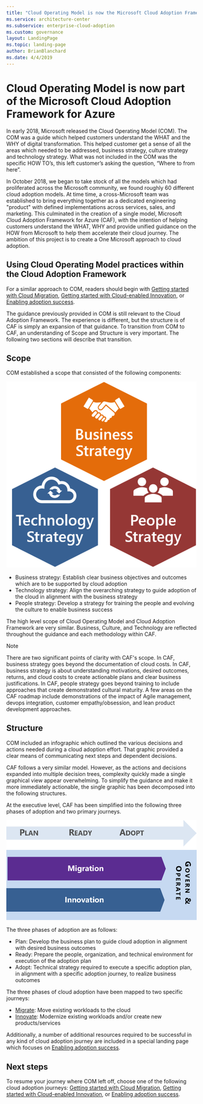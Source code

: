 ```yaml
---
title: "Cloud Operating Model is now the Microsoft Cloud Adoption Framework for Azure"
ms.service: architecture-center
ms.subservice: enterprise-cloud-adoption
ms.custom: governance
layout: LandingPage
ms.topic: landing-page
author: BrianBlanchard
ms.date: 4/4/2019
---
```


# Cloud Operating Model is now part of the Microsoft Cloud Adoption Framework for Azure

In early 2018, Microsoft released the Cloud Operating Model (COM). The COM was a guide which helped customers understand the WHAT and the WHY of digital transformation. This helped customer get a sense of all the areas which needed to be addressed, business strategy, culture strategy and technology strategy. What was not included in the COM was the specific HOW TO’s, this left customer’s asking the question, “Where to from here”.

In October 2018, we began to take stock of all the models which had proliferated across the Microsoft community, we found roughly 60 different cloud adoption models. At time time, a cross-Microsoft team was established to bring everything together as a dedicated engineering "product" with defined implementations across services, sales, and marketing. This culminated in the creation of a single model, Microsoft Cloud Adoption Framework for Azure (CAF), with the intention of helping customers understand the WHAT, WHY and provide unified guidance on the HOW from Microsoft to help them accelerate their cloud journey. The ambition of this project is to create a One Microsoft approach to cloud adoption.

## Using Cloud Operating Model practices within the Cloud Adoption Framework

For a similar approach to COM, readers should begin with [Getting started with Cloud Migration](../getting-started/migrate.md), [Getting started with Cloud-enabled Innovation](../getting-started/innovate.md), or [Enabling adoption success](../getting-started/enable.md).

The guidance previously provided in COM is still relevant to the Cloud Adoption Framework. The experience is different, but the structure is of CAF is simply an expansion of that guidance. To transition from COM to CAF, an understanding of Scope and Structure is very important. The following two sections will describe that transition.

## Scope

COM established a scope that consisted of the following components:

![Scope of the Cloud Adoption Framework](../_images/caf-scope.png)

* Business strategy: Establish clear business objectives and outcomes which are to be supported by cloud adoption
* Technology strategy: Align the overarching strategy to guide adoption of the cloud in alignment with the business strategy
* People strategy: Develop a strategy for training the people and evolving the culture to enable business success

The high level scope of Cloud Operating Model and Cloud Adoption Framework are very similar. Business, Culture, and Technology are reflected throughout the guidance and each methodology within CAF.

> [!NOTE]
> There are two significant points of clarity with CAF's scope. In CAF, business strategy goes beyond the documentation of cloud costs. In CAF, business strategy is about understanding motivations, desired outcomes, returns, and cloud costs to create actionable plans and clear business justifications. In CAF, people strategy goes beyond training to include approaches that create demonstrated cultural maturity. A few areas on the CAF roadmap include demonstrations of the impact of Agile management, devops integration, customer empathy/obsession, and lean product development approaches.

## Structure

COM included an infographic which outlined the various decisions and actions needed during a cloud adoption effort. That graphic provided a clear means of communicating next steps and dependent decisions.

CAF follows a very similar model. However, as the actions and decisions expanded into multiple decision trees, complexity quickly made a single graphical view appear overwhelming. To simplify the guidance and make it more immediately actionable, the single graphic has been decomposed into the following structures.

At the executive level, CAF has been simplified into the following three phases of adoption and two primary journeys.

![Executive level structure of the Cloud Adoption Framework](../_images/caf-structure.png)

The three phases of adoption are as follows:

* Plan: Develop the business plan to guide cloud adoption in alignment with desired business outcomes
* Ready: Prepare the people, organization, and technical environment for execution of the adoption plan
* Adopt: Technical strategy required to execute a specific adoption plan, in alignment with a specific adoption journey, to realize business outcomes

The three phases of cloud adoption have been mapped to two specific journeys:

* [Migrate](../getting-started/migrate.md): Move existing workloads to the cloud
* [Innovate](../getting-started/innovate.md): Modernize existing workloads and/or create new products/services

Additionally, a number of additional resources required to be successful in any kind of cloud adoption journey are included in a special landing page which focuses on [Enabling adoption success](../getting-started/enable.md).

## Next steps

To resume your journey where COM left off, choose one of the following cloud adoption journeys: [Getting started with Cloud Migration](../getting-started/migrate.md), [Getting started with Cloud-enabled Innovation](../getting-started/innovate.md), or [Enabling adoption success](../getting-started/enable.md).